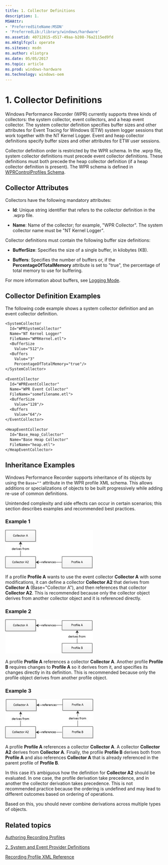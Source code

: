```yaml
---
title: 1. Collector Definitions
description: 1.
MSHAttr:
- 'PreferredSiteName:MSDN'
- 'PreferredLib:/library/windows/hardware'
ms.assetid: 40712815-d517-49aa-b208-76a2115ed9fd
ms.mktglfcycl: operate
ms.sitesec: msdn
ms.author: eliotgra
ms.date: 05/05/2017
ms.topic: article
ms.prod: windows-hardware
ms.technology: windows-oem
---
```


# 1. Collector Definitions


Windows Performance Recorder (WPR) currently supports three kinds of collectors: the system collector, event collectors, and a heap event collector. The system collector definition specifies buffer sizes and other attributes for Event Tracing for Windows (ETW) system logger sessions that work together with the NT Kernel Logger. Event and heap collector definitions specify buffer sizes and other attributes for ETW user sessions.

Collector definition order is restricted by the WPR schema. In the .wprp file, system collector definitions must precede event collector definitions. These definitions must both precede the heap collector definition (if a heap collector definition is present). The WPR schema is defined in [WPRControlProfiles Schema](wprcontrolprofiles-schema.md).

## Collector Attributes


Collectors have the following mandatory attributes:

-   **Id**: Unique string identifier that refers to the collector definition in the .wprp file.

-   **Name**: Name of the collector; for example, "WPR Collector". The system collector name must be "NT Kernel Logger".

Collector definitions must contain the following buffer size definitions:

-   **BufferSize**: Specifies the size of a single buffer, in kilobytes (KB).

-   **Buffers**: Specifies the number of buffers or, if the **PercentageOfTotalMemory** attribute is set to "true", the percentage of total memory to use for buffering.

For more information about buffers, see [Logging Mode](logging-mode.md).

## Collector Definition Examples


The following code example shows a system collector definition and an event collector definition.

```
<SystemCollector
  Id="WPRSystemCollector"
  Name="NT Kernel Logger"
  FileName="WPRKernel.etl">
  <BufferSize
    Value="512"/>
  <Buffers
    Value="3"
    PercentageOfTotalMemory="true"/>
</SystemCollector>

<EventCollector
  Id="WPREventCollector"
  Name="WPR Event Collector"
  FileName="somefilename.etl">
  <BufferSize
    Value="128"/> 
  <Buffers
    Value="64"/>
</EventCollector>

<HeapEventCollector
  Id="Base_Heap_Collector"
  Name="Base Heap Collector"
  FileName="heap.etl">
</HeapEventCollector>
```

## Inheritance Examples


Windows Performance Recorder supports inheritance of its objects by using the `Base=""` attribute in the WPR profile XML schema. This allows additions or specializations of objects to be built progressively while adding re-use of common definitions.

Unintended complexity and side effects can occur in certain scenarios; this section describes examples and recommended best practices.

### Example 1

![inheritance example](images/wpr-collector-definitions-example1.jpg)

If a profile **Profile A** wants to use the event collector **Collector A** with some modifications, it can define a collector **Collector A2** that derives from **Collector A** (Base="Collector A"), and then references that collector **Collector A2**. This is recommended because only the collector object derives from another collector object and it is referenced directly.

### Example 2

![inheritance example 2](images/wpr-collector-definitions-example2.jpg)

A profile **Profile A** references a collector **Collector A**. Another profile **Profile B** requires changes to **Profile A** so it derives from it, and specifies its changes directly in its definition. This is recommended because only the profile object derives from another profile object.

### Example 3

![inheritance example 3](images/wpr-collector-definitions-example3.jpg)

A profile **Profile A** references a collector **Collector A**. A collector **Collector A2** derives from **Collector A**. Finally, the profile **Profile B** derives both from **Profile A** and also references **Collector A** that is already referenced in the parent profile of **Profile B**.

In this case it’s ambiguous how the definition for **Collector A2** should be evaluated. In one case, the profile derivation take precedence, and in another the collector derivation takes precedence. This is not recommended practice because the ordering is undefined and may lead to different outcomes based on ordering of operations.

Based on this, you should never combine derivations across multiple types of objects.

## Related topics


[Authoring Recording Profiles](authoring-recording-profiles.md)

[2. System and Event Provider Definitions](2-system-and-event-provider-definitions.md)

[Recording Profile XML Reference](recording-profile-xml-reference.md)

 

 







